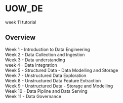# UOW_DE
week 11 tutorial
## Overview

Week 1 - Introduction to Data Engineering <br>
Week 2 - Data Collection and Ingestion <br>
Week 3 - Data understanding <br>
week 4 - Data Integration <br>
Week 5 - Structured Data - Data Modelling and Storage <br>
Week 7 - Unstructured Data Exploration <br>
Week 8 - Unstructured Data Feature Extraction <br>
Week 9 - Unstructured Data - Storage and Modelling <br>
Week 10 - Data Pipline and Data Serving <br>
Week 11 - Data Governance <br>
